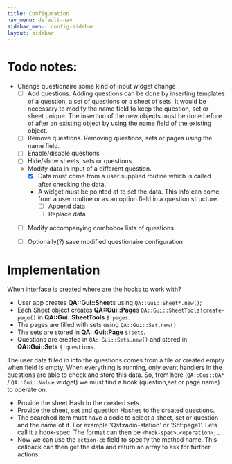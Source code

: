 ```yaml
---
title: Configuration
nav_menu: default-nav
sidebar_menu: config-sidebar
layout: sidebar
---
```


# Todo notes:

* Change questionaire some kind of input widget change
  * [ ] Add questions. Adding questions can be done by inserting templates of a question, a set of questions or a sheet of sets. It would be necessary to modify the name field to keep the question, set or sheet unique. The insertion of the new objects must be done before of after an existing object by using the name field of the existing object.
  * [ ] Remove questions. Removing questions, sets or pages using the name field.
  * [ ] Enable/disable questions
  * [ ] Hide/show sheets, sets or questions
  * Modify data in input of a different question.
    * [x] Data must come from a user supplied routine which is called after checking the data.
    * A widget must be pointed at to set the data. This info can come from a user routine or as an option field in a question structure.
      * [ ] Append data
      * [ ] Replace data
  * [ ] Modify accompanying combobox lists of questions
  * [ ] Optionally(?) save modified questionaire configuration


# Implementation

When interface is created where are the hooks to work with?
* User app creates **QA::Gui::Sheet**s using `QA::Gui::Sheet*.new()`;
* Each Sheet object creates **QA::Gui::Page**s `QA::Gui::SheetTools!create-page()` in **QA::Gui::SheetTools** `$!pages`.
* The pages are filled with sets using `QA::Gui::Set.new()`
* The sets are stored in **QA::Gui::Page** `$!sets`.
* Questions are created in `QA::Gui::Sets.new()` and stored in **QA::Gui::Sets** `$!questions`.

The user data filled in into the questions comes from a file or created empty when field is empty. When everything is running, only event handlers in the questions are able to check and store this data. So, from here (`QA::Gui::QA*` / `QA::Gui::Value` widget) we must find a hook (question,set or page name) to operate on.
* Provide the sheet Hash to the created sets.
* Provide the sheet, set and question Hashes to the created questions.
* The searched item must have a code to select a sheet, set or question and the name of it. For example 'Qst:radio-station' or 'Sht:page1'. Lets call it a hook-spec. The format can then be `<hook-spec>.<operation>;…`
* Now we can use the `action-cb` field to specify the method name. This callback can then get the data and return an array to ask for further actions.


<!--
* .....
  * Template sets and pages. This can be used when a new set or page must be inserted to repeat a set of data.
  * All sets and pages are defined with a hiding control so the visibility can be switched on or off.
  * Make use of user objects with callbacks defined. Already useful to check on data besides requiredness which is handled by the manager. The callback can define actions which in turn call the manager routines to add pages from the templates. Other actions might be to hide a page.

  Some ideas for it
  * Fill a combobox with values after selection of another combobox.
  * Remove or add pages or sets in the questionaire depending on other input. Perhaps using a template describing what is on the page or set.

* Many input widget types are already available but perhaps add a ...
  * Dialog
  * Listbox
  * Treeview
  * Pane

* Now that drag and drop is implemented in the GTK binding, we can extend the widgets to accept drags from file managers and browsers
-->
